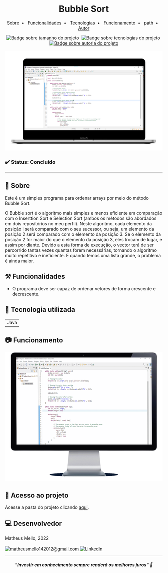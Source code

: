 <h1 align="center"> Bubble Sort </h1>

<p align="center">
    <a title="Sobre" href="#-sobre">Sobre</a>&nbsp;&nbsp;•&nbsp;&nbsp;
    <a title="Funcionalidades" href="#%EF%B8%8F-funcionalidades">Funcionalidades</a>&nbsp;&nbsp;•&nbsp;&nbsp;
    <a title="Tecnologias" href="#-tecnologias-utilizadas">Tecnologias</a>&nbsp;&nbsp;•&nbsp;&nbsp;
    <a title="Funcionamento" href="#-funcionamento">Funcionamento</a>&nbsp;&nbsp;•&nbsp;&nbsp;
    <a title="path" href="#-acesso-ao-projeto">path</a>&nbsp;&nbsp;•&nbsp;&nbsp;
    <a title="Autor" href="#-desenvolvedor">Autor</a>
</p>
<div align="center">
    <img alt="Badge sobre tamanho do projeto" title="REPO SIZE - 822KB" src="https://img.shields.io/badge/REPO%20SIZE-2%2C08MB-blue"/>&nbsp;
    <img alt="Badge sobre tecnologias do projeto" title="TECNOLOGIAS - 1" src="https://img.shields.io/badge/TECNOLOGIAS-1-blue"/>&nbsp;
    <a href="https://github.com/mmmello">
        <img alt="Badge sobre autoria do projeto" title="AUTOR - MATHEUS MELLO" src="https://img.shields.io/badge/AUTOR-MATHEUS%20MELLO-brightgreen"/>
    </a>
</div>
<br/>
<div align="center">
    <img alt="Imagem do site" src="src/img/fundo_notebook.png"/>
</div>

### ✔️ Status: Concluído

<hr>

## 🔎 Sobre

Este é um simples programa para ordenar arrays por meio do método Bubble Sort.

O Bubble sort é o algoritmo mais simples e menos eficiente em comparação com o Inserttion Sort e Selection Sort (ambos os métodos são abordados em dois repositórios no meu perfil).
Neste algoritmo, cada elemento da posição i será comparado com o seu sucessor, ou seja, um elemento da posição 2 será comparado com o elemento da posição 3. Se o elemento da posição 2 for maior do que o elemento da posição 3, eles trocam de lugar, e assim por diante. Devido a esta forma de execução, o vector terá de ser percorrido tantas vezes quantas forem necessárias, tornando o algoritmo muito repetitivo e ineficiente. E quando temos uma lista grande, o problema é ainda maior.

## ⚒️ Funcionalidades

* O programa deve ser capaz de ordenar vetores de forma crescente e decrescente.

## 🚀 Tecnologia utilizada
<table>
    <tr>
        <td>Java</td>
    </tr>
</table>

## 📷 Funcionamento

<div align="center">
    <img alt="Gif do funcionamento do programa" src="src/img/funcionamento.gif"/>
</div>

## 📂 Acesso ao projeto 

Acesse a pasta do projeto clicando <a href="https://github.com/mmmello/Bubble-Sort/tree/main/src">aqui</a>.

## 💻 Desenvolvedor
Matheus Mello, 2022
<br/>
<br/>
<a href = "mailto:matheusmello142012@gmail.com" target="_blank">
      <img title="matheusmello142012@gmail.com" src="https://img.shields.io/badge/Gmail-D14836?style=for-the-badge&logo=gmail&logoColor=white">
</a>
<a href = "https://www.linkedin.com/in/matheus-mello-da-silva/" target="_blank">
    <img title="LinkedIn" alt="LinkedIn" src="https://img.shields.io/badge/LinkedIn-0077B5?style=for-the-badge&logo=linkedin&logoColor=white"/>
</a>

<hr>

<i><h4 align="center">"Investir em conhecimento sempre renderá os melhores juros" 💭</h4></i>